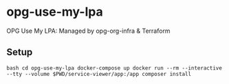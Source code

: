 # opg-use-my-lpa
OPG Use My LPA: Managed by opg-org-infra &amp; Terraform

## Setup

``bash
cd opg-use-my-lpa
docker-compose up
docker run --rm --interactive --tty --volume $PWD/service-viewer/app:/app composer install
``
